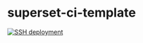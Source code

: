 # superset-ci-template
[![SSH deployment](https://github.com/datnguye/superset-ci-template/actions/workflows/ssh-to-server.yml/badge.svg?branch=main)](https://github.com/datnguye/superset-ci-template/actions/workflows/ssh-to-server.yml)